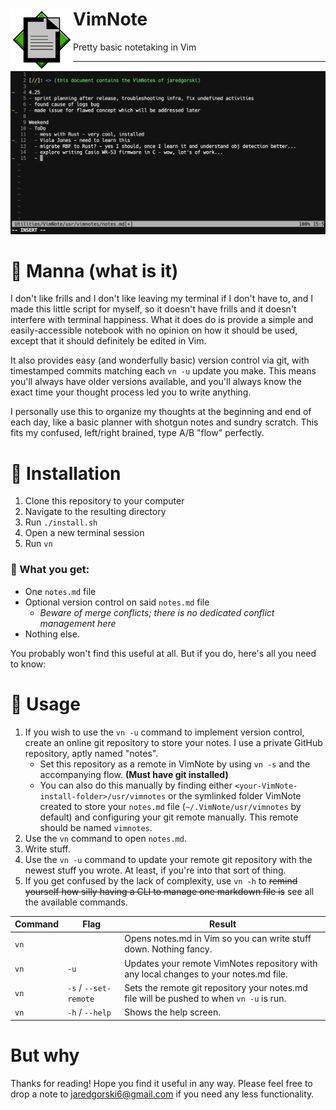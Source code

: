 # VimNote <img align="left" height="100" src="https://raw.githubusercontent.com/jaredgorski/VimNote/master/.media/VimNote.png">
Pretty basic notetaking in Vim

---

![](https://raw.githubusercontent.com/jaredgorski/VimNote/master/.media/vn_screenshot.png)

# 🥠 Manna (what is it)
I don't like frills and I don't like leaving my terminal if I don't have to, and I made this little script for myself, so it doesn't have frills and it doesn't interfere with terminal happiness. What it does do is provide a simple and easily-accessible notebook with no opinion on how it should be used, except that it should definitely be edited in Vim. 

It also provides easy (and wonderfully basic) version control via git, with timestamped commits matching each `vn -u` update you make. This means you'll always have older versions available, and you'll always know the exact time your thought process led you to write anything.

I personally use this to organize my thoughts at the beginning and end of each day, like a basic planner with shotgun notes and sundry scratch. This fits my confused, left/right brained, type A/B "flow" perfectly.

# 🍺 Installation
1) Clone this repository to your computer
2) Navigate to the resulting directory
3) Run `./install.sh`
4) Open a new terminal session
5) Run `vn`

### 🚽 What you get:
- One `notes.md` file
- Optional version control on said `notes.md` file
    - *Beware of merge conflicts; there is no dedicated conflict management here*
- Nothing else.

You probably won't find this useful at all. But if you do, here's all you need to know:

# 📝 Usage

1) If you wish to use the `vn -u` command to implement version control, create an online git repository to store your notes. I use a private GitHub repository, aptly named "notes".
    - Set this repository as a remote in VimNote by using `vn -s` and the accompanying flow. **(Must have git installed)**
    - You can also do this manually by finding either `<your-VimNote-install-folder>/usr/vimnotes` or the symlinked folder VimNote created to store your `notes.md` file (`~/.VimNote/usr/vimnotes` by default) and configuring your git remote manually. This remote should be named `vimnotes`.
2) Use the `vn` command to open `notes.md`.
3) Write stuff.
4) Use the `vn -u` command to update your remote git repository with the newest stuff you wrote. At least, if you're into that sort of thing.
5) If you get confused by the lack of complexity, use `vn -h` to ~~remind yourself how silly having a CLI to manage one markdown file is~~ see all the available commands.

Command | Flag | Result
--- | --- | ---
`vn` |  | Opens notes.md in Vim so you can write stuff down. Nothing fancy. 
`vn` | `-u` | Updates your remote VimNotes repository with any local changes to your notes.md file. 
`vn` | `-s` / `--set-remote` | Sets the remote git repository your notes.md file will be pushed to when `vn -u` is run. 
`vn` | `-h` / `--help` | Shows the help screen.

# But why
Thanks for reading! Hope you find it useful in any way. Please feel free to drop a note to jaredgorski6@gmail.com if you need any less functionality.

